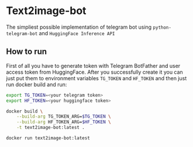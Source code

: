 # Text2image-bot
The simpliest possible implementation of telegram bot using `python-telegram-bot` and `HuggingFace Inference API`

## How to run
First of all you have to generate token with Telegram BotFather and user access token from HuggingFace.
After you successfully create it you can just put them to environment variables `TG_TOKEN` and `HF_TOKEN` and then just run docker build and run:

```bash
export TG_TOKEN=<your telegram token>
export HF_TOKEN=<your huggingface token>

docker build \
    --build-arg TG_TOKEN_ARG=$TG_TOKEN \
    --build-arg HF_TOKEN_ARG=$HF_TOKEN \
    -t text2image-bot:latest .

docker run text2image-bot:latest
```
